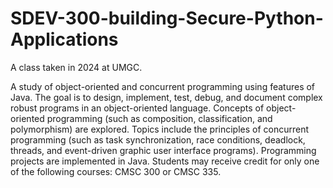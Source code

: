 # SDEV-300-building-Secure-Python-Applications
A class taken in 2024 at UMGC.

A study of object-oriented and concurrent programming using features of Java. The goal is to design, implement, test, debug, and document complex robust programs in an object-oriented language. Concepts of object-oriented programming (such as composition, classification, and polymorphism) are explored. Topics include the principles of concurrent programming (such as task synchronization, race conditions, deadlock, threads, and event-driven graphic user interface programs). Programming projects are implemented in Java. Students may receive credit for only one of the following courses: CMSC 300 or CMSC 335.
